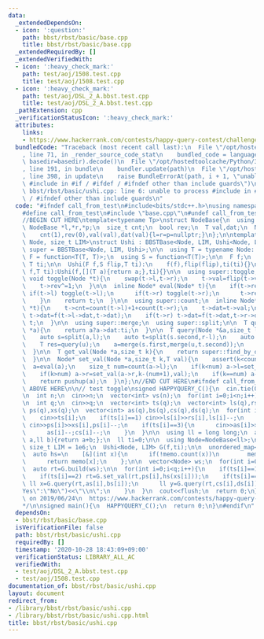 ```yaml
---
data:
  _extendedDependsOn:
  - icon: ':question:'
    path: bbst/rbst/basic/base.cpp
    title: bbst/rbst/basic/base.cpp
  _extendedRequiredBy: []
  _extendedVerifiedWith:
  - icon: ':heavy_check_mark:'
    path: test/aoj/1508.test.cpp
    title: test/aoj/1508.test.cpp
  - icon: ':heavy_check_mark:'
    path: test/aoj/DSL_2_A.bbst.test.cpp
    title: test/aoj/DSL_2_A.bbst.test.cpp
  _pathExtension: cpp
  _verificationStatusIcon: ':heavy_check_mark:'
  attributes:
    links:
    - https://www.hackerrank.com/contests/happy-query-contest/challenges/range-sorting-query
  bundledCode: "Traceback (most recent call last):\n  File \"/opt/hostedtoolcache/Python/3.9.0/x64/lib/python3.9/site-packages/onlinejudge_verify/documentation/build.py\"\
    , line 71, in _render_source_code_stat\n    bundled_code = language.bundle(stat.path,\
    \ basedir=basedir).decode()\n  File \"/opt/hostedtoolcache/Python/3.9.0/x64/lib/python3.9/site-packages/onlinejudge_verify/languages/cplusplus.py\"\
    , line 191, in bundle\n    bundler.update(path)\n  File \"/opt/hostedtoolcache/Python/3.9.0/x64/lib/python3.9/site-packages/onlinejudge_verify/languages/cplusplus_bundle.py\"\
    , line 398, in update\n    raise BundleErrorAt(path, i + 1, \"unable to process\
    \ #include in #if / #ifdef / #ifndef other than include guards\")\nonlinejudge_verify.languages.cplusplus_bundle.BundleErrorAt:\
    \ bbst/rbst/basic/ushi.cpp: line 6: unable to process #include in #if / #ifdef\
    \ / #ifndef other than include guards\n"
  code: "#ifndef call_from_test\n#include<bits/stdc++.h>\nusing namespace std;\n\n\
    #define call_from_test\n#include \"base.cpp\"\n#undef call_from_test\n\n#endif\n\
    //BEGIN CUT HERE\ntemplate<typename Tp>\nstruct NodeBase{\n  using T = Tp;\n \
    \ NodeBase *l,*r,*p;\n  size_t cnt;\n  bool rev;\n  T val,dat;\n  NodeBase(T val):\n\
    \    cnt(1),rev(0),val(val),dat(val){l=r=p=nullptr;}\n};\n\ntemplate<typename\
    \ Node, size_t LIM>\nstruct Ushi : BBSTBase<Node, LIM, Ushi<Node, LIM>>{\n  using\
    \ super = BBSTBase<Node, LIM, Ushi>;\n\n  using T = typename Node::T;\n  using\
    \ F = function<T(T, T)>;\n  using S = function<T(T)>;\n\n  F f;\n  S flip;\n \
    \ T ti;\n\n  Ushi(F f,S flip,T ti):\n    f(f),flip(flip),ti(ti){}\n\n  Ushi(F\
    \ f,T ti):Ushi(f,[](T a){return a;},ti){}\n\n  using super::toggle;\n  inline\
    \ void toggle(Node *t){\n    swap(t->l,t->r);\n    t->val=flip(t->val);\n    t->dat=flip(t->dat);\n\
    \    t->rev^=1;\n  }\n\n  inline Node* eval(Node* t){\n    if(t->rev){\n     \
    \ if(t->l) toggle(t->l);\n      if(t->r) toggle(t->r);\n      t->rev=false;\n\
    \    }\n    return t;\n  }\n\n  using super::count;\n  inline Node* pushup(Node\
    \ *t){\n    t->cnt=count(t->l)+1+count(t->r);\n    t->dat=t->val;\n    if(t->l)\
    \ t->dat=f(t->l->dat,t->dat);\n    if(t->r) t->dat=f(t->dat,t->r->dat);\n    return\
    \ t;\n  }\n\n  using super::merge;\n  using super::split;\n\n  T query(const Node\
    \ *a){\n    return a?a->dat:ti;\n  }\n\n  T query(Node *&a,size_t l,size_t r){\n\
    \    auto s=split(a,l);\n    auto t=split(s.second,r-l);\n    auto u=t.first;\n\
    \    T res=query(u);\n    a=merge(s.first,merge(u,t.second));\n    return res;\n\
    \  }\n\n  T get_val(Node *a,size_t k){\n    return super::find_by_order(a,k)->val;\n\
    \  }\n\n  Node* set_val(Node *a,size_t k,T val){\n    assert(k<count(a));\n  \
    \  a=eval(a);\n    size_t num=count(a->l);\n    if(k<num) a->l=set_val(a->l,k,val);\n\
    \    if(k>num) a->r=set_val(a->r,k-(num+1),val);\n    if(k==num) a->val=val;\n\
    \    return pushup(a);\n  }\n};\n//END CUT HERE\n#ifndef call_from_test\n//INSERT\
    \ ABOVE HERE\n\n// test toggle\nsigned HAPPYQUERY_C(){\n  cin.tie(0);\n  ios::sync_with_stdio(0);\n\
    \n  int n;\n  cin>>n;\n  vector<int> vs(n);\n  for(int i=0;i<n;i++) cin>>vs[i];\n\
    \n  int q;\n  cin>>q;\n  vector<int> ts(q);\n  vector<int> ls(q),rs(q);\n  vector<int>\
    \ ps(q),xs(q);\n  vector<int> as(q),bs(q),cs(q),ds(q);\n  for(int i=0;i<q;i++){\n\
    \    cin>>ts[i];\n    if(ts[i]==1) cin>>ls[i]>>rs[i],ls[i]--;\n    if(ts[i]==2)\
    \ cin>>ps[i]>>xs[i],ps[i]--;\n    if(ts[i]==3){\n      cin>>as[i]>>bs[i]>>cs[i]>>ds[i];\n\
    \      as[i]--;cs[i]--;\n    }\n  }\n\n  using ll = long long;\n  auto f=[](ll\
    \ a,ll b){return a+b;};\n  ll ti=0;\n\n  using Node=NodeBase<ll>;\n  constexpr\
    \ size_t LIM = 1e6;\n  Ushi<Node, LIM> G(f,ti);\n\n  unordered_map<int, ll> memo;\n\
    \  auto hs=\n    [&](int x){\n      if(!memo.count(x))\n        memo[x]=G.xor128();\n\
    \      return memo[x];\n    };\n\n  vector<Node> ws;\n  for(int i=0;i<n;i++) ws.emplace_back(hs(vs[i]));\n\
    \  auto rt=G.build(ws);\n\n  for(int i=0;i<q;i++){\n    if(ts[i]==1) rt=G.toggle(rt,ls[i],rs[i]);\n\
    \    if(ts[i]==2) rt=G.set_val(rt,ps[i],hs(xs[i]));\n    if(ts[i]==3){\n     \
    \ ll x=G.query(rt,as[i],bs[i]);\n      ll y=G.query(rt,cs[i],ds[i]);\n      cout<<(x==y?\"\
    Yes\":\"No\")<<\"\\n\";\n    }\n  }\n  cout<<flush;\n  return 0;\n}\n/*\n  verified\
    \ on 2019/06/24\n  https://www.hackerrank.com/contests/happy-query-contest/challenges/range-sorting-query\n\
    */\n\nsigned main(){\n  HAPPYQUERY_C();\n  return 0;\n}\n#endif\n"
  dependsOn:
  - bbst/rbst/basic/base.cpp
  isVerificationFile: false
  path: bbst/rbst/basic/ushi.cpp
  requiredBy: []
  timestamp: '2020-10-28 18:43:09+09:00'
  verificationStatus: LIBRARY_ALL_AC
  verifiedWith:
  - test/aoj/DSL_2_A.bbst.test.cpp
  - test/aoj/1508.test.cpp
documentation_of: bbst/rbst/basic/ushi.cpp
layout: document
redirect_from:
- /library/bbst/rbst/basic/ushi.cpp
- /library/bbst/rbst/basic/ushi.cpp.html
title: bbst/rbst/basic/ushi.cpp
---
```

